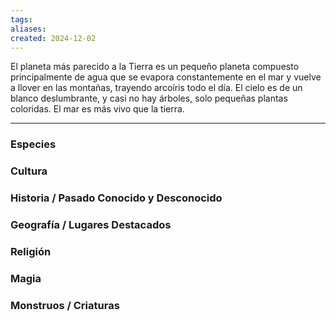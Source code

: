```yaml
---
tags: 
aliases: 
created: 2024-12-02
---
```

El planeta más parecido a la Tierra es un pequeño planeta compuesto principalmente de agua que se evapora constantemente en el mar y vuelve a llover en las montañas, trayendo arcoíris todo el día. El cielo es de un blanco deslumbrante, y casi no hay árboles, solo pequeñas plantas coloridas. El mar es más vivo que la tierra.

---
### Especies
### Cultura
### Historia / Pasado Conocido y Desconocido
### Geografía / Lugares Destacados
### Religión
### Magia
### Monstruos / Criaturas

